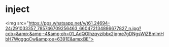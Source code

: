 # inject
&lt;img src="https://pps.whatsapp.net/v/t61.24694-24/291033357_785746709256463_660472134886677827_n.jpg?ccb=&amp;&amp;-4&amp;oh=01_AdQOlhzqyzibbx2jqme7gDNgsWjZBmImHbH7WgggqCw&amp;oe=6391E&amp;BE">
